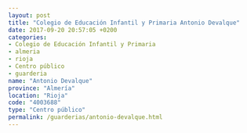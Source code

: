 ```yaml
---
layout: post
title: "Colegio de Educación Infantil y Primaria Antonio Devalque"
date: 2017-09-20 20:57:05 +0200
categories:
- Colegio de Educación Infantil y Primaria
- almeria
- rioja
- Centro público
- guarderia
name: "Antonio Devalque"
province: "Almería"
location: "Rioja"
code: "4003688"
type: "Centro público"
permalink: /guarderias/antonio-devalque.html
---
```

